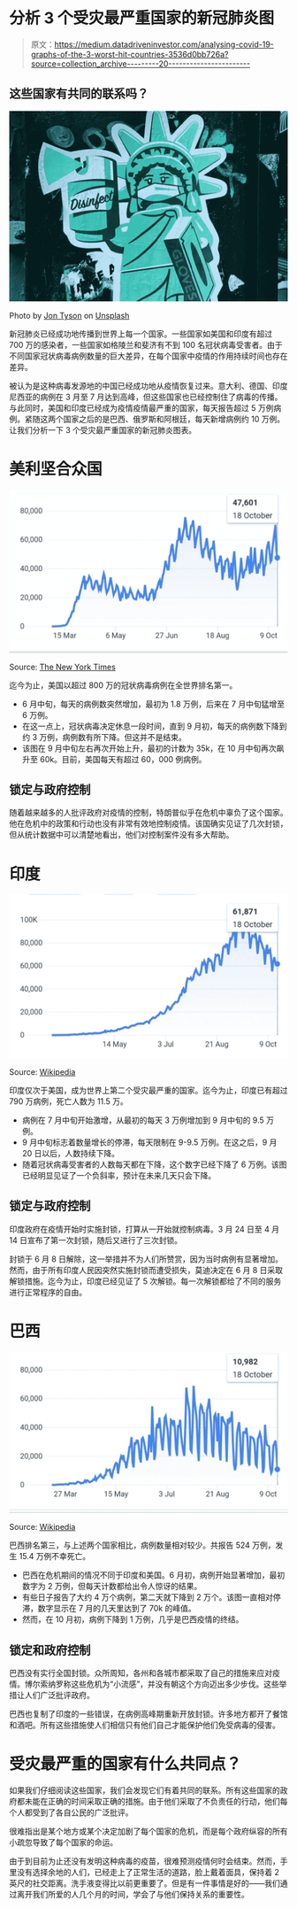 # 分析 3 个受灾最严重国家的新冠肺炎图

> 原文：<https://medium.datadriveninvestor.com/analysing-covid-19-graphs-of-the-3-worst-hit-countries-3536d0bb726a?source=collection_archive---------20----------------------->

## 这些国家有共同的联系吗？

![](img/b5ca83487d05000509abb9ae5a0de20d.png)

Photo by [Jon Tyson](https://unsplash.com/@jontyson) on [Unsplash](https://unsplash.com/photos/GdczycaOnug/download?force=true)

新冠肺炎已经成功地传播到世界上每一个国家。一些国家如美国和印度有超过 700 万的感染者，一些国家如格陵兰和斐济有不到 100 名冠状病毒受害者。由于不同国家冠状病毒病例数量的巨大差异，在每个国家中疫情的作用持续时间也存在差异。

被认为是这种病毒发源地的中国已经成功地从疫情恢复过来。意大利、德国、印度尼西亚的病例在 3 月至 7 月达到高峰，但这些国家也已经控制住了病毒的传播。与此同时，美国和印度已经成为疫情疫情最严重的国家，每天报告超过 5 万例病例。紧随这两个国家之后的是巴西、俄罗斯和阿根廷，每天新增病例约 10 万例。让我们分析一下 3 个受灾最严重国家的新冠肺炎图表。

# 美利坚合众国

![](img/d60948af89dfdea1d653cc268528dd30.png)

Source: [The New York Times](https://www.nytimes.com/interactive/2020/us/coronavirus-us-cases.html)

迄今为止，美国以超过 800 万的冠状病毒病例在全世界排名第一。

*   6 月中旬，每天的病例数突然增加，最初为 1.8 万例，后来在 7 月中旬猛增至 6 万例。
*   在这一点上，冠状病毒决定休息一段时间，直到 9 月初，每天的病例数下降到约 3 万例，病例数有所下降。但这并不是结束。
*   该图在 9 月中旬左右再次开始上升，最初的计数为 35k，在 10 月中旬再次飙升至 60k。目前，美国每天有超过 60，000 例病例。

## 锁定与政府控制

随着越来越多的人批评政府对疫情的控制，特朗普似乎在危机中辜负了这个国家。他在危机中的政策和行动也没有非常有效地控制疫情。该国确实见证了几次封锁，但从统计数据中可以清楚地看出，他们对控制案件没有多大帮助。

# 印度

![](img/e31a46591ca8e986849a9a68d091d7e0.png)

Source: [Wikipedia](http://en.wikipedia.org/wiki/Template:COVID-19_pandemic_data)

印度仅次于美国，成为世界上第二个受灾最严重的国家。迄今为止，印度已有超过 790 万病例，死亡人数为 11.5 万。

*   病例在 7 月中旬开始激增，从最初的每天 3 万例增加到 9 月中旬的 9.5 万例。
*   9 月中旬标志着数量增长的停滞，每天限制在 9-9.5 万例。在这之后，9 月 20 日以后，人数持续下降。
*   随着冠状病毒受害者的人数每天都在下降，这个数字已经下降了 6 万例。该图已经明显见证了一个负斜率，预计在未来几天只会下降。

## 锁定与政府控制

印度政府在疫情开始时实施封锁，打算从一开始就控制病毒。3 月 24 日至 4 月 14 日宣布了第一次封锁，随后又进行了三次封锁。

封锁于 6 月 8 日解除，这一举措并不为人们所赞赏，因为当时病例有显著增加。然而，由于所有印度人民因突然实施封锁而遭受损失，莫迪决定在 6 月 8 日采取解锁措施。迄今为止，印度已经见证了 5 次解锁。每一次解锁都给了不同的服务进行正常程序的自由。

# 巴西

![](img/64f5b542a6f6fa89c2c0a156806e9c88.png)

Source: [Wikipedia](http://en.wikipedia.org/wiki/Template:COVID-19_pandemic_data)

巴西排名第三，与上述两个国家相比，病例数量相对较少。共报告 524 万例，发生 15.4 万例不幸死亡。

*   巴西在危机期间的情况不同于印度和美国。6 月初，病例开始显著增加，最初数字为 2 万例，但每天计数都给出令人惊讶的结果。
*   有些日子报告了大约 4 万个病例，第二天就下降到 2 万个。该图一直相对停滞，数字显示在 7 月的几天里达到了 70k 的峰值。
*   然而，在 10 月初，病例下降到 1 万例，几乎是巴西疫情的终结。

## 锁定和政府控制

巴西没有实行全国封锁。众所周知，各州和各城市都采取了自己的措施来应对疫情。博尔索纳罗称这些危机为“小流感”，并没有朝这个方向迈出多少步伐。这些举措让人们广泛批评政府。

巴西也复制了印度的一些错误，在病例高峰期重新开放封锁。许多地方都开了餐馆和酒吧。所有这些措施使人们相信只有他们自己才能保护他们免受病毒的侵害。

# 受灾最严重的国家有什么共同点？

如果我们仔细阅读这些国家，我们会发现它们有着共同的联系。所有这些国家的政府都未能在正确的时间采取正确的措施。由于他们采取了不负责任的行动，他们每个人都受到了各自公民的广泛批评。

很难指出是某个地方或某个决定加剧了每个国家的危机，而是每个政府纵容的所有小疏忽导致了每个国家的命运。

由于到目前为止还没有发明这种病毒的疫苗，很难预测疫情何时会结束。然而，手里没有选择余地的人们，已经走上了正常生活的道路，脸上戴着面具，保持着 2 英尺的社交距离。洗手液变得比以前更重要了。但是有一件事情是好的——我们通过离开我们所爱的人几个月的时间，学会了与他们保持关系的重要性。